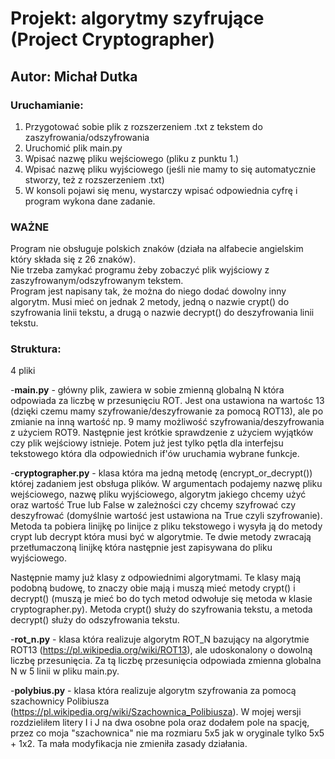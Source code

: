 <h1>Projekt: algorytmy szyfrujące (Project Cryptographer)</h1>
<h2>Autor: Michał Dutka</h2>

<h3>Uruchamianie:</h3>
<ol>
  <li>Przygotować sobie plik z rozszerzeniem .txt z tekstem do zaszyfrowania/odszyfrowania</li>
  <li>Uruchomić plik main.py</li>
  <li>Wpisać nazwę pliku wejściowego (pliku z punktu 1.)</li>
  <li>Wpisać nazwę pliku wyjściowego (jeśli nie mamy to się automatycznie stworzy, też z rozszerzeniem .txt)</li>
  <li>W konsoli pojawi się menu, wystarczy wpisać odpowiednia cyfrę i program wykona dane zadanie.</li>
</ol>

<h3>WAŻNE</h3>
Program nie obsługuje polskich znaków (działa na alfabecie angielskim który składa się z 26 znaków).<br>
Nie trzeba zamykać programu żeby zobaczyć plik wyjściowy z zaszyfrowanym/odszyfrowanym tekstem.<br>
Program jest napisany tak, że można do niego dodać dowolny inny algorytm. Musi mieć on jednak 2 metody, jedną o nazwie crypt() do szyfrowania linii tekstu, a drugą o nazwie decrypt() do deszyfrowania linii tekstu.

<h3>Struktura:</h3>
4 pliki<br>

 -<b>main.py</b> - główny plik, zawiera w sobie zmienną globalną N która odpowiada za liczbę w przesunięciu ROT. 
Jest ona ustawiona na wartośc 13 (dzięki czemu mamy szyfrowanie/deszyfrowanie za pomocą ROT13), ale po zmianie na inną wartość np. 9
mamy możliwość szyfrowania/deszyfrowania z użyciem ROT9. Następnie jest krótkie sprawdzenie z użyciem wyjątków czy plik wejściowy istnieje.
Potem już jest tylko pętla dla interfejsu tekstowego która dla odpowiednich if'ów uruchamia wybrane funkcje.

 -<b>cryptographer.py</b> - klasa która ma jedną metodę (encrypt_or_decrypt()) której zadaniem jest obsługa plików. W argumentach podajemy nazwę pliku wejściowego, nazwę pliku wyjściowego, algorytm jakiego chcemy użyć oraz wartość True lub False w zależności czy chcemy szyfrować czy deszyfrować (domyślnie wartość jest ustawiona na True czyli szyfrowanie). Metoda ta pobiera linijkę po linijce z pliku tekstowego i wysyła ją do metody crypt lub decrypt która musi być w algorytmie. Te dwie metody zwracają przetłumaczoną linijkę która następnie jest zapisywana do pliku wyjściowego.

Następnie mamy już klasy z odpowiednimi algorytmami. Te klasy mają podobną budowę, to znaczy obie mają i muszą mieć metody crypt() i decrypt() (muszą je mieć bo do tych metod odwołuje się metoda w klasie cryptographer.py). Metoda crypt() służy do szyfrowania tekstu, a metoda decrypt() służy do odszyfrowania tekstu.

 -<b>rot_n.py</b> - klasa która realizuje algorytm ROT_N bazujący na algorytmie ROT13 (https://pl.wikipedia.org/wiki/ROT13), ale udoskonalony o dowolną liczbę przesunięcia. Za tą liczbę przesunięcia odpowiada zmienna globalna N w 5 linii w pliku main.py.

 -<b>polybius.py</b> - klasa która realizuje algorytm szyfrowania za pomocą szachownicy Polibiusza (https://pl.wikipedia.org/wiki/Szachownica_Polibiusza). W mojej wersji rozdzieliłem litery I i J na dwa osobne pola oraz dodałem pole na spację, przez co moja "szachownica" nie ma rozmiaru 5x5 jak w oryginale tylko 5x5 + 1x2. Ta mała modyfikacja nie zmieniła zasady działania.
